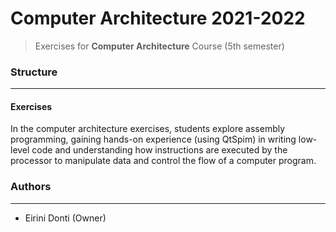 # Computer Architecture 2021-2022
> Exercises for **Computer Architecture** Course (5th semester)

### Structure
---
#### Exercises

In the computer architecture exercises, students explore assembly programming, gaining hands-on experience (using QtSpim) in writing low-level code and understanding how instructions are executed by the processor to manipulate data and control the flow of a computer program.

### Authors
---

- Eirini Donti (Owner)

<!-- ### License
--- -->
